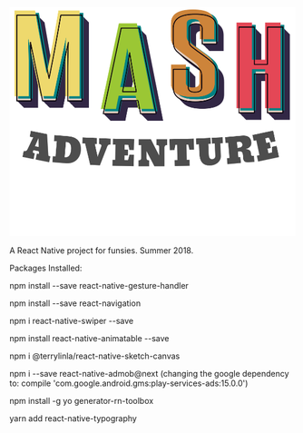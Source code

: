 ![alt text](https://github.com/mpreyes/Mash-Adventure/blob/master/images/MASH.png)




A React Native project for funsies. Summer 2018.


Packages Installed:

npm install --save react-native-gesture-handler

npm install --save react-navigation

npm i react-native-swiper --save

npm install react-native-animatable --save

npm i @terrylinla/react-native-sketch-canvas

npm i --save react-native-admob@next
(changing the google dependency to: compile 'com.google.android.gms:play-services-ads:15.0.0')

npm install -g yo generator-rn-toolbox

yarn add react-native-typography



